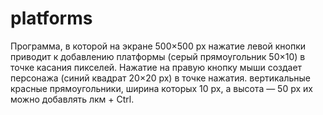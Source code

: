 # platforms
Программа, в которой на экране 500×500 px нажатие левой кнопки приводит к добавлению платформы (серый прямоугольник 50×10) в точке касания пикселей.  Нажатие на правую кнопку мыши создает персонажа (синий квадрат 20×20 px) в точке нажатия. вертикальные красные прямоугольники, ширина которых 10 px, а высота — 50 px их можно добавлять лкм + Ctrl.
